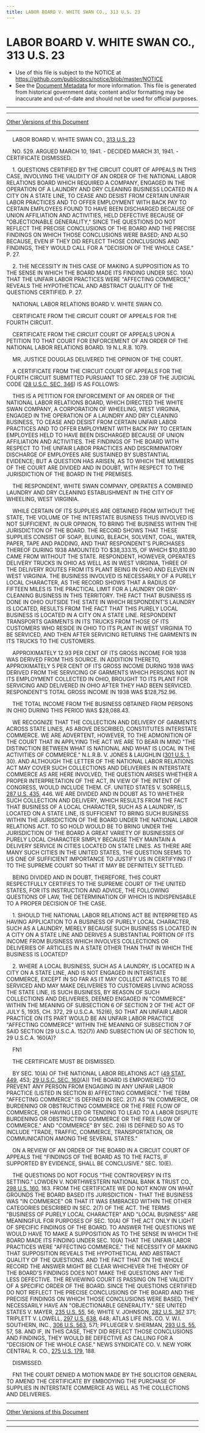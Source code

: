 ```yaml
---
title: LABOR BOARD V. WHITE SWAN CO., 313 U.S. 23
---
```


# LABOR BOARD V. WHITE SWAN CO., 313 U.S. 23

* Use of this file is subject to the NOTICE at https://github.com/publicdocs/notice/blob/master/NOTICE
* See the [Document Metadata](../../../index.md) for more information.
  This file is generated from historical government data; content and/or formatting may be inaccurate and out-of-date and should not be used for official purposes.

----------
----------

[Other Versions of this Document](https://publicdocs.github.io/go/links?ns=uslm-x&ref=%2Fus%2Fcourts%2Fscotus%2FusReporter%2F313%2F23)

----------

    LABOR BOARD V. WHITE SWAN CO., [313 U.S. 23][/us/courts/scotus/usReporter/313/23]

    NO. 529.  ARGUED MARCH 10, 1941.  - DECIDED MARCH 31, 1941.  - CERTIFICATE DISMISSED.

    1.  QUESTIONS CERTIFIED BY THE CIRCUIT COURT OF APPEALS IN THIS CASE, INVOLVING THE VALIDITY OF AN ORDER OF THE NATIONAL LABOR RELATIONS BOARD WHICH REQUIRED A COMPANY, ENGAGED IN THE OPERATION OF A LAUNDRY AND DRY CLEANING BUSINESS LOCATED IN A CITY ON A STATE LINE, TO CEASE AND DESIST FROM CERTAIN UNFAIR LABOR PRACTICES AND TO OFFER EMPLOYMENT WITH BACK PAY TO CERTAIN EMPLOYEES FOUND TO HAVE BEEN DISCHARGED BECAUSE OF UNION AFFILIATION AND ACTIVITIES, HELD DEFECTIVE BECAUSE OF "OBJECTIONABLE GENERALITY," SINCE THE QUESTIONS DO NOT REFLECT THE PRECISE CONCLUSIONS OF THE BOARD AND THE PRECISE FINDINGS ON WHICH THOSE CONCLUSIONS WERE BASED; AND ALSO BECAUSE, EVEN IF THEY DID REFLECT THOSE CONCLUSIONS AND FINDINGS, THEY WOULD CALL FOR A "DECISION OF THE WHOLE CASE."  P. 27.

    2.  THE NECESSITY IN THIS CASE OF MAKING A SUPPOSITION AS TO THE SENSE IN WHICH THE BOARD MADE ITS FINDING UNDER SEC. 10(A) THAT THE UNFAIR LABOR PRACTICES WERE "AFFECTING COMMERCE," REVEALS THE HYPOTHETICAL AND ABSTRACT QUALITY OF THE QUESTIONS CERTIFIED.  P. 27.

    NATIONAL LABOR RELATIONS BOARD V. WHITE SWAN CO.

    CERTIFICATE FROM THE CIRCUIT COURT OF APPEALS FOR THE FOURTH CIRCUIT.

    CERTIFICATE FROM THE CIRCUIT COURT OF APPEALS UPON A PETITION TO THAT COURT FOR ENFORCEMENT OF AN ORDER OF THE NATIONAL LABOR RELATIONS BOARD.  19 N.L.R.B. 1079.

    MR. JUSTICE DOUGLAS DELIVERED THE OPINION OF THE COURT.

    A CERTIFICATE FROM THE CIRCUIT COURT OF APPEALS FOR THE FOURTH CIRCUIT SUBMITTED PURSUANT TO SEC. 239 OF THE JUDICIAL CODE ([28 U.S.C. SEC. 346][/us/usc/t28/s346]) IS AS FOLLOWS:

    THIS IS A PETITION FOR ENFORCEMENT OF AN ORDER OF THE NATIONAL LABOR RELATIONS BOARD, WHICH DIRECTED THE WHITE SWAN COMPANY, A CORPORATION OF WHEELING, WEST VIRGINIA, ENGAGED IN THE OPERATION OF A LAUNDRY AND DRY CLEANING BUSINESS, TO CEASE AND DESIST FROM CERTAIN UNFAIR LABOR PRACTICES AND TO OFFER EMPLOYMENT WITH BACK PAY TO CERTAIN EMPLOYEES HELD TO HAVE BEEN DISCHARGED BECAUSE OF UNION AFFILIATION AND ACTIVITIES.  THE FINDINGS OF THE BOARD WITH RESPECT TO THE UNFAIR LABOR PRACTICES AND DISCRIMINATORY DISCHARGE OF EMPLOYEES ARE SUSTAINED BY SUBSTANTIAL EVIDENCE; BUT A QUESTION HAS ARISEN, AS TO WHICH THE MEMBERS OF THE COURT ARE DIVIDED AND IN DOUBT, WITH RESPECT TO THE JURISDICTION OF THE BOARD IN THE PREMISES.

    THE RESPONDENT, WHITE SWAN COMPANY, OPERATES A COMBINED LAUNDRY AND DRY CLEANING ESTABLISHMENT IN THE CITY OF WHEELING, WEST VIRGINIA.

    WHILE CERTAIN OF ITS SUPPLIES ARE OBTAINED FROM WITHOUT THE STATE, THE VOLUME OF THE INTERSTATE BUSINESS THUS INVOLVED IS NOT SUFFICIENT, IN OUR OPINION, TO BRING THE BUSINESS WITHIN THE JURISDICTION OF THE BOARD.  THE RECORD SHOWS THAT THESE SUPPLIES CONSIST OF SOAP, BLUING, BLEACH, SOLVENT, COAL, WATER, PAPER, TAPE AND PADDING, AND THAT RESPONDENT'S PURCHASES THEREOF DURING 1938 AMOUNTED TO $38,333.15, OF WHICH $10,810.90 CAME FROM WITHOUT THE STATE.  RESPONDENT, HOWEVER, OPERATES DELIVERY TRUCKS IN OHIO AS WELL AS IN WEST VIRGINIA, THREE OF THE DELIVERY ROUTES FROM ITS PLANT BEING IN OHIO AND ELEVEN IN WEST VIRGINIA.  THE BUSINESS INVOLVED IS NECESSARILY OF A PURELY LOCAL CHARACTER, AS THE RECORD SHOWS THAT A RADIUS OF FIFTEEN MILES IS THE PRACTICAL LIMIT FOR A LAUNDRY OR DRY-CLEANING BUSINESS IN THIS TERRITORY.  THE FACT THAT BUSINESS IS DONE IN OHIO OUTSIDE THE STATE IN WHICH RESPONDENT'S LAUNDRY IS LOCATED, RESULTS FROM THE FACT THAT THIS PURELY LOCAL BUSINESS IS LOCATED IN A CITY ON A STATE LINE.  RESPONDENT TRANSPORTS GARMENTS IN ITS TRUCKS FROM THOSE OF ITS CUSTOMERS WHO RESIDE IN OHIO TO ITS PLANT IN WEST VIRGINIA TO BE SERVICED, AND THEN AFTER SERVICING RETURNS THE GARMENTS IN ITS TRUCKS TO THE CUSTOMERS.

    APPROXIMATELY 12.93 PER CENT OF ITS GROSS INCOME FOR 1938 WAS DERIVED FROM THIS SOURCE.  IN ADDITION THERETO, APPROXIMATELY 5 PER CENT OF ITS GROSS INCOME DURING 1938 WAS DERIVED FROM THE SERVICING OF GARMENTS WHICH PERSONS NOT IN ITS EMPLOYMENT COLLECTED IN OHIO, BROUGHT TO ITS PLANT FOR SERVICING AND DELIVERED IN OHIO AFTER THEY HAD BEEN SERVICED.  RESPONDENT'S TOTAL GROSS INCOME IN 1938 WAS $128,752.96.

    THE TOTAL INCOME FROM THE BUSINESS OBTAINED FROM PERSONS IN OHIO DURING THIS PERIOD WAS $28,088.43.

    WE RECOGNIZE THAT THE COLLECTION AND DELIVERY OF GARMENTS ACROSS STATE LINES, AS ABOVE DESCRIBED, CONSTITUTES INTERSTATE COMMERCE.  WE ARE ADVERTENT, HOWEVER, TO THE ADMONITION OF THE COURT THAT IN APPLYING THE ACT WE ARE TO BEAR IN MIND "THE DISTINCTION BETWEEN WHAT IS NATIONAL AND WHAT IS LOCAL IN THE ACTIVITIES OF COMMERCE."  N.L.R.B. V. JONES & LAUGHLIN ([301 U.S. 1][/us/courts/scotus/usReporter/301/1], 30).  AND ALTHOUGH THE LETTER OF THE NATIONAL LABOR RELATIONS ACT MAY COVER SUCH COLLECTIONS AND DELIVERIES IN INTERSTATE COMMERCE AS ARE HERE INVOLVED, THE QUESTION ARISES WHETHER A PROPER INTERPRETATION OF THE ACT, IN VIEW OF THE INTENT OF CONGRESS, WOULD INCLUDE THEM.  CF. UNITED STATES V. SORRELLS, [287 U.S. 435][/us/courts/scotus/usReporter/287/435], 446.  WE ARE DIVIDED AND IN DOUBT AS TO WHETHER SUCH COLLECTION AND DELIVERY, WHICH RESULTS FROM THE FACT THAT BUSINESS OF A LOCAL CHARACTER, SUCH AS A LAUNDRY, IS LOCATED ON A STATE LINE, IS SUFFICIENT TO BRING SUCH BUSINESS WITHIN THE JURISDICTION OF THE BOARD UNDER THE NATIONAL LABOR RELATIONS ACT.  TO SO HOLD WOULD BE TO BRING UNDER THE JURISDICTION OF THE BOARD A GREAT VARIETY OF BUSINESSES OF PURELY LOCAL CHARACTER SIMPLY BECAUSE THEY MAINTAIN A DELIVERY SERVICE IN CITIES LOCATED ON STATE LINES.  AS THERE ARE MANY SUCH CITIES IN THE UNITED STATES, THE QUESTION SEEMS TO US ONE OF SUFFICIENT IMPORTANCE TO JUSTIFY US IN CERTIFYING IT TO THE SUPREME COURT SO THAT IT MAY BE DEFINITELY SETTLED.

    BEING DIVIDED AND IN DOUBT, THEREFORE, THIS COURT RESPECTFULLY CERTIFIES TO THE SUPREME COURT OF THE UNITED STATES, FOR ITS INSTRUCTION AND ADVICE, THE FOLLOWING QUESTIONS OF LAW, THE DETERMINATION OF WHICH IS INDISPENSABLE TO A PROPER DECISION OF THE CASE.

    1.  SHOULD THE NATIONAL LABOR RELATIONS ACT BE INTERPRETED AS HAVING APPLICATION TO A BUSINESS OF PURELY LOCAL CHARACTER, SUCH AS A LAUNDRY, MERELY BECAUSE SUCH BUSINESS IS LOCATED IN A CITY ON A STATE LINE AND DERIVES A SUBSTANTIAL PORTION OF ITS INCOME FROM BUSINESS WHICH INVOLVES COLLECTIONS OR DELIVERIES OF ARTICLES IN A STATE OTHER THAN THAT IN WHICH THE BUSINESS IS LOCATED?

    2.  WHERE A LOCAL BUSINESS, SUCH AS A LAUNDRY, IS LOCATED IN A CITY ON A STATE LINE, AND IS NOT ENGAGED IN INTERSTATE COMMERCE, EXCEPT IN SO FAR AS IT MAY COLLECT ARTICLES TO BE SERVICED AND MAY MAKE DELIVERIES TO CUSTOMERS LIVING ACROSS THE STATE LINE, IS SUCH BUSINESS, BY REASON OF SUCH COLLECTIONS AND DELIVERIES, DEEMED ENGAGED IN "COMMERCE" WITHIN THE MEANING OF SUBSECTION 6 OF SECTION 2 OF THE ACT OF JULY 5, 1935, CH. 372, 29 U.S.C.A. 152(6), SO THAT AN UNFAIR LABOR PRACTICE ON ITS PART WOULD BE AN UNFAIR LABOR PRACTICE "AFFECTING COMMERCE" WITHIN THE MEANING OF SUBSECTION 7 OF SAID SECTION (29 U.S.C.A. 152(7)) AND SUBSECTION (A) OF SECTION 10, 29 U.S.C.A. 160(A)?

    FN1

    THE CERTIFICATE MUST BE DISMISSED.

    BY SEC. 10(A) OF THE NATIONAL LABOR RELATIONS ACT ([49 STAT. 449][/us/stat/49/449], 453; [29 U.S.C. SEC. 160][/us/usc/t29/s160](A)) THE BOARD IS EMPOWERED "TO PREVENT ANY PERSON FROM ENGAGING IN ANY UNFAIR LABOR PRACTICE (LISTED IN SECTION 8) AFFECTING COMMERCE."  THE TERM "AFFECTING COMMERCE" IS DEFINED IN SEC. 2(7) AS "IN COMMERCE, OR BURDENING OR OBSTRUCTING COMMERCE OR THE FREE FLOW OF COMMERCE, OR HAVING LED OR TENDING TO LEAD TO A LABOR DISPUTE BURDENING OR OBSTRUCTING COMMERCE OR THE FREE FLOW OF COMMERCE."  AND "COMMERCE" BY SEC. 2(6) IS DEFINED SO AS TO INCLUDE "TRADE, TRAFFIC, COMMERCE, TRANSPORTATION, OR COMMUNICATION AMONG THE SEVERAL STATES."

    ON A REVIEW OF AN ORDER OF THE BOARD IN A CIRCUIT COURT OF APPEALS THE "FINDINGS OF THE BOARD AS TO THE FACTS, IF SUPPORTED BY EVIDENCE, SHALL BE CONCLUSIVE."  SEC. 10(E).

    THE QUESTIONS DO NOT FOCUS "THE CONTROVERSY IN ITS SETTING."  LOWDEN V. NORTHWESTERN NATIONAL BANK & TRUST CO., [298 U.S. 160][/us/courts/scotus/usReporter/298/160], 163.  FROM THE CERTIFICATE WE DO NOT KNOW ON WHAT GROUNDS THE BOARD BASED ITS JURISDICTION - THAT THE BUSINESS WAS "IN COMMERCE" OR THAT IT WAS EMBRACED WITHIN THE OTHER CATEGORIES DESCRIBED IN SEC. 2(7) OF THE ACT.  THE TERMS "BUSINESS OF PURELY LOCAL CHARACTER" AND "LOCAL BUSINESS" ARE MEANINGFUL FOR PURPOSES OF SEC. 10(A) OF THE ACT ONLY IN LIGHT OF SPECIFIC FINDINGS OF THE BOARD.  TO ANSWER THE QUESTIONS WE WOULD HAVE TO MAKE A SUPPOSITION AS TO THE SENSE IN WHICH THE BOARD MADE ITS FINDING UNDER SEC. 10(A) THAT THE UNFAIR LABOR PRACTICES WERE "AFFECTING COMMERCE."  THE NECESSITY OF MAKING THAT SUPPOSITION REVEALS THE HYPOTHETICAL AND ABSTRACT QUALITY OF THE QUESTIONS.  AND THE FACT THAT ON THE WHOLE RECORD THE ANSWER MIGHT BE CLEAR WHICHEVER THE THEORY OF THE BOARD'S FINDINGS DOES NOT MAKE THE QUESTIONS ANY THE LESS DEFECTIVE.  THE REVIEWING COURT IS PASSING ON THE VALIDITY OF A SPECIFIC ORDER OF THE BOARD.  SINCE THE QUESTIONS CERTIFIED DO NOT REFLECT THE PRECISE CONCLUSIONS OF THE BOARD AND THE PRECISE FINDINGS ON WHICH THOSE CONCLUSIONS WERE BASED, THEY NECESSARILY HAVE AN "OBJECTIONABLE GENERALITY."  SEE UNITED STATES V. MAYER, [235 U.S. 55][/us/courts/scotus/usReporter/235/55], 56; WHITE V. JOHNSON, [282 U.S. 367][/us/courts/scotus/usReporter/282/367] 371; TRIPLETT V. LOWELL, [297 U.S. 638][/us/courts/scotus/usReporter/297/638], 648; ATLAS LIFE INS. CO. V. W.I. SOUTHERN, INC., [306 U.S. 563][/us/courts/scotus/usReporter/306/563], 571; PFLUEGER V. SHERMAN, [293 U.S. 55][/us/courts/scotus/usReporter/293/55], 57, 58.  AND IF, IN THIS CASE, THEY DID REFLECT THOSE CONCLUSIONS AND FINDINGS, THEY WOULD BE DEFECTIVE AS CALLING FOR A "DECISION OF THE WHOLE CASE."  NEWS SYNDICATE CO. V. NEW YORK CENTRAL R. CO., [275 U.S. 179][/us/courts/scotus/usReporter/275/179], 188.

    DISMISSED.

    FN1  THE COURT DENIED A MOTION MADE BY THE SOLICITOR GENERAL TO AMEND THE CERTIFICATE BY EMBODYING THE PURCHASE OF SUPPLIES IN INTERSTATE COMMERCE AS WELL AS THE COLLECTIONS AND DELIVERIES.

----------

[Other Versions of this Document](https://publicdocs.github.io/go/links?ns=uslm-x&ref=%2Fus%2Fcourts%2Fscotus%2FusReporter%2F313%2F23)

----------
----------

[/us/courts/scotus/usReporter/313/23]: https://publicdocs.github.io/go/links?ns=uslm-x&ref=%2Fus%2Fcourts%2Fscotus%2FusReporter%2F313%2F23
[/us/usc/t28/s346]: https://publicdocs.github.io/go/links?ns=uslm&ref=%2Fus%2Fusc%2Ft28%2Fs346
[/us/courts/scotus/usReporter/301/1]: https://publicdocs.github.io/go/links?ns=uslm-x&ref=%2Fus%2Fcourts%2Fscotus%2FusReporter%2F301%2F1
[/us/courts/scotus/usReporter/287/435]: https://publicdocs.github.io/go/links?ns=uslm-x&ref=%2Fus%2Fcourts%2Fscotus%2FusReporter%2F287%2F435
[/us/stat/49/449]: https://publicdocs.github.io/go/links?ns=uslm&ref=%2Fus%2Fstat%2F49%2F449
[/us/usc/t29/s160]: https://publicdocs.github.io/go/links?ns=uslm&ref=%2Fus%2Fusc%2Ft29%2Fs160
[/us/courts/scotus/usReporter/298/160]: https://publicdocs.github.io/go/links?ns=uslm-x&ref=%2Fus%2Fcourts%2Fscotus%2FusReporter%2F298%2F160
[/us/courts/scotus/usReporter/235/55]: https://publicdocs.github.io/go/links?ns=uslm-x&ref=%2Fus%2Fcourts%2Fscotus%2FusReporter%2F235%2F55
[/us/courts/scotus/usReporter/282/367]: https://publicdocs.github.io/go/links?ns=uslm-x&ref=%2Fus%2Fcourts%2Fscotus%2FusReporter%2F282%2F367
[/us/courts/scotus/usReporter/297/638]: https://publicdocs.github.io/go/links?ns=uslm-x&ref=%2Fus%2Fcourts%2Fscotus%2FusReporter%2F297%2F638
[/us/courts/scotus/usReporter/306/563]: https://publicdocs.github.io/go/links?ns=uslm-x&ref=%2Fus%2Fcourts%2Fscotus%2FusReporter%2F306%2F563
[/us/courts/scotus/usReporter/293/55]: https://publicdocs.github.io/go/links?ns=uslm-x&ref=%2Fus%2Fcourts%2Fscotus%2FusReporter%2F293%2F55
[/us/courts/scotus/usReporter/275/179]: https://publicdocs.github.io/go/links?ns=uslm-x&ref=%2Fus%2Fcourts%2Fscotus%2FusReporter%2F275%2F179


